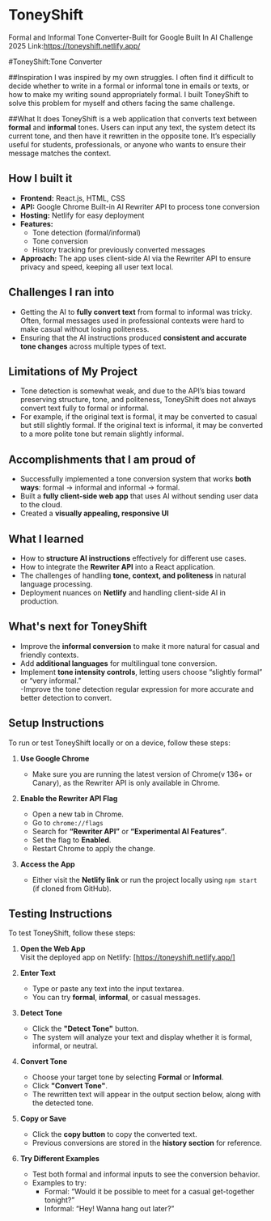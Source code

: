 # ToneyShift
Formal and Informal Tone Converter-Built for Google Built In AI Challenge 2025
Link:https://toneyshift.netlify.app/

#ToneyShift:Tone Converter 

##Inspiration
I was inspired by my own struggles. I often find it difficult to decide whether to write in a formal or informal tone in emails or texts, or how to make my writing sound appropriately formal. I built ToneyShift to solve this problem for myself and others facing the same challenge.

##What It does
ToneyShift is a web application that converts text between **formal** and **informal** tones. Users can input any text, the system detect its current tone, and then have it rewritten in the opposite tone. It’s especially useful for students, professionals, or anyone who wants to ensure their message matches the context.

## How I built it
- **Frontend:** React.js, HTML, CSS  
- **API:** Google Chrome Built-in AI Rewriter API to process tone conversion  
- **Hosting:** Netlify for easy deployment  
- **Features:**  
  - Tone detection (formal/informal)  
  - Tone conversion 
  - History tracking for previously converted messages  
- **Approach:** The app uses client-side AI via the Rewriter API to ensure privacy and speed, keeping all user text local.

## Challenges I ran into
- Getting the AI to **fully convert text** from formal to informal was tricky. Often, formal messages used in professional contexts were hard to make casual without losing politeness.
- Ensuring that the AI instructions produced **consistent and accurate tone changes** across multiple types of text.  

## Limitations of My Project
- Tone detection is somewhat weak, and due to the API’s bias toward preserving structure, tone, and politeness, ToneyShift does not always convert text fully to formal or informal.  
- For example, if the original text is formal, it may be converted to casual but still slightly formal. If the original text is informal, it may be converted to a more polite tone but remain slightly informal.

## Accomplishments that I am proud of
- Successfully implemented a tone conversion system that works **both ways**: formal → informal and informal → formal.  
- Built a **fully client-side web app** that uses AI without sending user data to the cloud.  
- Created a **visually appealing, responsive UI** 

## What I learned
- How to **structure AI instructions** effectively for different use cases.  
- How to integrate the **Rewriter API** into a React application.  
- The challenges of handling **tone, context, and politeness** in natural language processing.  
- Deployment nuances on **Netlify** and handling client-side AI in production.

## What's next for ToneyShift
- Improve the **informal conversion** to make it more natural for casual and friendly contexts.  
- Add **additional languages** for multilingual tone conversion.  
- Implement **tone intensity controls**, letting users choose “slightly formal” or “very informal.”  
-Improve the tone detection regular expression for more accurate and better detection to convert.

## Setup Instructions

To run or test ToneyShift locally or on a device, follow these steps:

1. **Use Google Chrome**  
   - Make sure you are running the latest version of Chrome(v 136+ or Canary), as the Rewriter API is only available in Chrome.

2. **Enable the Rewriter API Flag**  
   - Open a new tab in Chrome.  
   - Go to `chrome://flags`  
   - Search for **“Rewriter API”** or **“Experimental AI Features”**.  
   - Set the flag to **Enabled**.  
   - Restart Chrome to apply the change.

3. **Access the App**  
   - Either visit the **Netlify link** or run the project locally using `npm start` (if cloned from GitHub).

## Testing Instructions

To test ToneyShift, follow these steps:

1. **Open the Web App**  
   Visit the deployed app on Netlify: [https://toneyshift.netlify.app/]

2. **Enter Text**  
   - Type or paste any text into the input textarea.  
   - You can try **formal**, **informal**, or casual messages.

3. **Detect Tone**  
   - Click the **"Detect Tone"** button.  
   - The system will analyze your text and display whether it is formal, informal, or neutral.

4. **Convert Tone**  
   - Choose your target tone by selecting **Formal** or **Informal**.  
   - Click **"Convert Tone"**.  
   - The rewritten text will appear in the output section below, along with the detected tone.

5. **Copy or Save**  
   - Click the **copy button** to copy the converted text.  
   - Previous conversions are stored in the **history section** for reference.

6. **Try Different Examples**  
   - Test both formal and informal inputs to see the conversion behavior.  
   - Examples to try:  
     - Formal: “Would it be possible to meet for a casual get-together tonight?”  
     - Informal: “Hey! Wanna hang out later?”  

